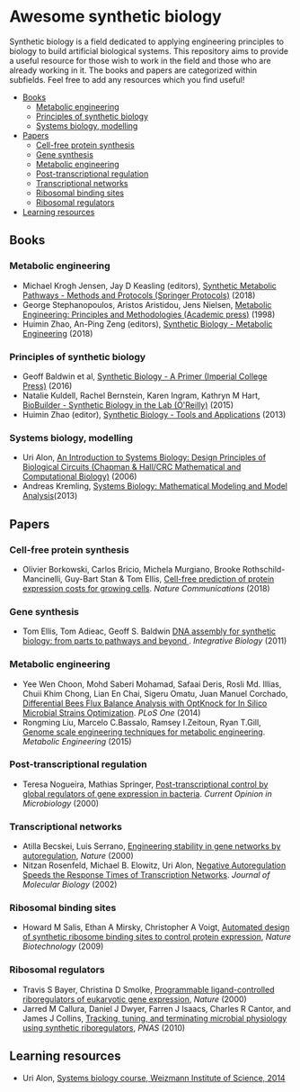 # Awesome synthetic biology
Synthetic biology is a field dedicated to applying engineering principles to biology to build artificial biological systems. This repository aims to provide a useful resource for those wish to work in the field and those who are already working in it. The books and papers are categorized within subfields. Feel free to add any resources which you find useful!

- [Books](#books)  
  - [Metabolic engineering](#books-metabolic-engineering)
  - [Principles of synthetic biology](#books-synbio-principles)  
  - [Systems biology, modelling](#books-modelling)
- [Papers](#papers)
  - [Cell-free protein synthesis](#papers-cell-free-protein-synthesis)
  - [Gene synthesis](#papers-gene-synthesis)
  - [Metabolic engineering](#papers-metabolic-engineering)
  - [Post-transcriptional regulation](#papers-post-transcriptional-regulation)
  - [Transcriptional networks](#papers-transcriptional-networks)
  - [Ribosomal binding sites](#papers-ribosomal-binding-sites)
  - [Ribosomal regulators](#papers-ribosomal-regulators)
- [Learning resources](#learning-resources)

## Books<a name="books"></a>
### Metabolic engineering<a name="books-metabolic-engineering"></a>
- Michael Krogh Jensen, Jay D Keasling (editors), [Synthetic Metabolic Pathways - Methods and Protocols (Springer Protocols)](https://www.springer.com/us/book/9781493972944) (2018)
- George Stephanopoulos, Aristos Aristidou, Jens Nielsen, [Metabolic Engineering: Principles and Methodologies (Academic press)](https://www.elsevier.com/books/metabolic-engineering/stephanopoulos/978-0-12-666260-3) (1998)
- Huimin Zhao, An-Ping Zeng (editors), [Synthetic Biology - Metabolic Engineering](https://www.springer.com/us/book/9783319553177) (2018)

### Principles of synthetic biology<a name="books-synbio-principles"></a>
- Geoff Baldwin et al, [Synthetic Biology - A Primer (Imperial College Press)](https://www.amazon.com/Synthetic-Biology-Revised-Geoff-Baldwin/dp/1783268794) (2016)
- Natalie Kuldell, Rachel Bernstein, Karen Ingram, Kathryn M Hart, [BioBuilder - Synthetic Biology in the Lab (O'Reilly)](http://shop.oreilly.com/product/0636920033783.do) (2015)
- Huimin Zhao (editor), [Synthetic Biology - Tools and Applications](https://www.elsevier.com/books/synthetic-biology/zhao/978-0-12-394430-6) (2013)

### Systems biology, modelling<a name="books-modelling"></a>
- Uri Alon, [An Introduction to Systems Biology: Design Principles of Biological Circuits (Chapman & Hall/CRC Mathematical and Computational Biology)](http://www.weizmann.ac.il/mcb/UriAlon/introduction-systems-biology-design-principles-biological-circuits) (2006)
- Andreas Kremling, [Systems Biology: Mathematical Modeling and Model Analysis](https://www.crcpress.com/Systems-Biology-Mathematical-Modeling-and-Model-Analysis/Kremling/p/book/9781466567894)(2013)

## Papers<a name="papers"></a>
### Cell-free protein synthesis<a name="papers-cell-free-protein-synthesis"></a>
- Olivier Borkowski, Carlos Bricio, Michela Murgiano, Brooke Rothschild-Mancinelli, Guy-Bart Stan & Tom Ellis, [Cell-free prediction of protein expression costs for growing cells](https://www.nature.com/articles/s41467-018-03970-x). *Nature Communications* (2018)

### Gene synthesis<a name="papers-gene-synthesis">
- Tom Ellis, Tom Adieac, Geoff S. Baldwin [DNA assembly for synthetic biology: from parts to pathways and beyond ](http://pubs.rsc.org/en/content/articlelanding/2011/ib/c0ib00070a). *Integrative Biology* (2011)

### Metabolic engineering<a name="papers-metabolic-engineering">
- Yee Wen Choon, Mohd Saberi Mohamad, Safaai Deris, Rosli Md. Illias, Chuii Khim Chong, Lian En Chai, Sigeru Omatu, Juan Manuel Corchado, [Differential Bees Flux Balance Analysis with OptKnock for In Silico Microbial Strains Optimization](http://journals.plos.org/plosone/article?id=10.1371/journal.pone.0102744). *PLoS One* (2014)
- Rongming Liu, Marcelo C.Bassalo, Ramsey I.Zeitoun, Ryan T.Gill, [Genome scale engineering techniques for metabolic engineering](https://www.sciencedirect.com/science/article/pii/S1096717615001238). *Metabolic Engineering* (2015)

### Post-transcriptional regulation<a name="papers-post-transcriptional-regulation">
- Teresa Nogueira, Mathias Springer, [Post-transcriptional control by global regulators of gene expression in bacteria](https://www.sciencedirect.com/science/article/pii/S1369527400000680). *Current Opinion in Microbiology* (2000)

### Transcriptional networks<a name="papers-transcriptional-networks">
- Atilla Becskei, Luis Serrano, [Engineering stability in gene networks by autoregulation](https://www.nature.com/articles/35014651), *Nature* (2000)
- Nitzan Rosenfeld, Michael B. Elowitz, Uri Alon, [Negative Autoregulation Speeds the Response Times of Transcription Networks](https://www.weizmann.ac.il/mcb/UriAlon/sites/mcb.UriAlon/files/nar_jmb_reprint.pdf). *Journal of Molecular Biology* (2002)

### Ribosomal binding sites<a name="papers-ribosomal-binding-sites">
- Howard M Salis, Ethan A Mirsky, Christopher A Voigt, [Automated design of synthetic ribosome binding sites to control protein expression](https://www.nature.com/articles/nbt.1568?message=remove), *Nature Biotechnology* (2009)

### Ribosomal regulators<a name="papers-ribosomal-regulators"></a>
- Travis S Bayer, Christina D Smolke, [Programmable ligand-controlled riboregulators of eukaryotic gene expression](https://www.nature.com/articles/35014651), *Nature* (2000)
- Jarred M Callura, Daniel J Dwyer, Farren J Isaacs, Charles R Cantor, and James J Collins, [Tracking, tuning, and terminating microbial physiology using synthetic riboregulators](http://www.pnas.org/content/107/36/15898.full), *PNAS* (2010)

## Learning resources<a name="learning-resources"></a>
- Uri Alon, [Systems biology course, Weizmann Institute of Science, 2014](https://www.youtube.com/playlist?list=PLx1I6vEp40NQgAS0wxs53Y9A8-8cL9h_y)
